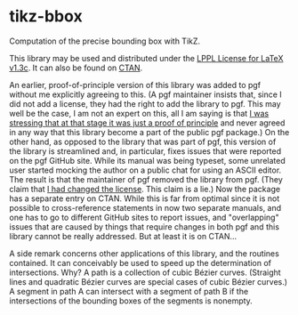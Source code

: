  # tikz-bbox
Computation of the precise bounding box with TikZ.

This library may be used and distributed under the [LPPL License for LaTeX v1.3c](https://www.latex-project.org/lppl/lppl-1-3c/). It can also be found on [CTAN](https://ctan.org/pkg/tikz-bbox).

An earlier, proof-of-principle version of this library was added to pgf without me explicitly agreeing to this. (A pgf maintainer insists that, since I did not add a license, they had the right to add the library to pgf. This may well be the case, I am not an expert on this, all I am saying is that [I was stressing that at that stage it was just a proof of principle](https://github.com/pgf-tikz/pgf/pull/714#issuecomment-513228203) and never agreed in any way that this library become a part of the public pgf package.) On the other hand, as opposed to the library that was part of pgf, this version of the library is streamlined and, in particular, fixes issues that were reported on the pgf GitHub site. While its manual was being typeset, some unrelated user started mocking the author on a public chat for using an ASCII editor. The result is that the maintainer of pgf removed the library from pgf. (They claim that [I had changed the license](https://tug.org/pipermail/pgf-tikz/2020q3/000035.html). This claim is a lie.) Now the package has a separate entry on CTAN. While this is far from optimal since it is not possible to cross-reference statements in now two separate manuals, and one has to go to different GitHub sites to report issues, and "overlapping" issues that are caused by things that require changes in both pgf and this library cannot be really addressed. But at least it is on CTAN...

A side remark concerns other applications of this library, and the routines contained. It can conceivably be used to speed up the determination of intersections. Why? A path is a collection of cubic Bézier curves. (Straight lines and quadratic Bézier curves are special cases of cubic Bézier curves.) A segment in path A can intersect with a segment of path B if the intersections of the bounding boxes of the segments is nonempty. 
